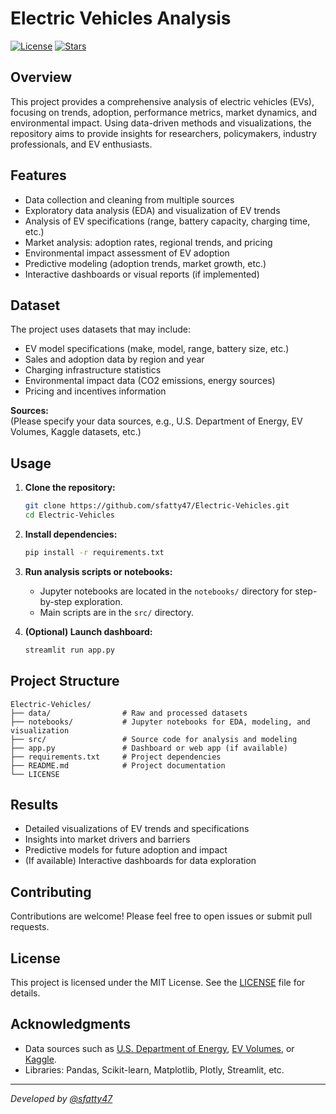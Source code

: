 # Electric Vehicles Analysis

[![License](https://img.shields.io/github/license/sfatty47/Electric-Vehicles)](LICENSE)
[![Stars](https://img.shields.io/github/stars/sfatty47/Electric-Vehicles)](https://github.com/sfatty47/Electric-Vehicles/stargazers)

## Overview

This project provides a comprehensive analysis of electric vehicles (EVs), focusing on trends, adoption, performance metrics, market dynamics, and environmental impact. Using data-driven methods and visualizations, the repository aims to provide insights for researchers, policymakers, industry professionals, and EV enthusiasts.

## Features

- Data collection and cleaning from multiple sources
- Exploratory data analysis (EDA) and visualization of EV trends
- Analysis of EV specifications (range, battery capacity, charging time, etc.)
- Market analysis: adoption rates, regional trends, and pricing
- Environmental impact assessment of EV adoption
- Predictive modeling (adoption trends, market growth, etc.)
- Interactive dashboards or visual reports (if implemented)

## Dataset

The project uses datasets that may include:
- EV model specifications (make, model, range, battery size, etc.)
- Sales and adoption data by region and year
- Charging infrastructure statistics
- Environmental impact data (CO2 emissions, energy sources)
- Pricing and incentives information

**Sources:**  
(Please specify your data sources, e.g., U.S. Department of Energy, EV Volumes, Kaggle datasets, etc.)

## Usage

1. **Clone the repository:**
   ```bash
   git clone https://github.com/sfatty47/Electric-Vehicles.git
   cd Electric-Vehicles
   ```

2. **Install dependencies:**
   ```bash
   pip install -r requirements.txt
   ```

3. **Run analysis scripts or notebooks:**
   - Jupyter notebooks are located in the `notebooks/` directory for step-by-step exploration.
   - Main scripts are in the `src/` directory.

4. **(Optional) Launch dashboard:**
   ```bash
   streamlit run app.py
   ```

## Project Structure

```
Electric-Vehicles/
├── data/                # Raw and processed datasets
├── notebooks/           # Jupyter notebooks for EDA, modeling, and visualization
├── src/                 # Source code for analysis and modeling
├── app.py               # Dashboard or web app (if available)
├── requirements.txt     # Project dependencies
├── README.md            # Project documentation
└── LICENSE
```

## Results

- Detailed visualizations of EV trends and specifications
- Insights into market drivers and barriers
- Predictive models for future adoption and impact
- (If available) Interactive dashboards for data exploration

## Contributing

Contributions are welcome! Please feel free to open issues or submit pull requests.

## License

This project is licensed under the MIT License. See the [LICENSE](LICENSE) file for details.

## Acknowledgments

- Data sources such as [U.S. Department of Energy](https://afdc.energy.gov/data/), [EV Volumes](https://www.ev-volumes.com/), or [Kaggle](https://www.kaggle.com/).
- Libraries: Pandas, Scikit-learn, Matplotlib, Plotly, Streamlit, etc.

---

*Developed by [@sfatty47](https://github.com/sfatty47)*
